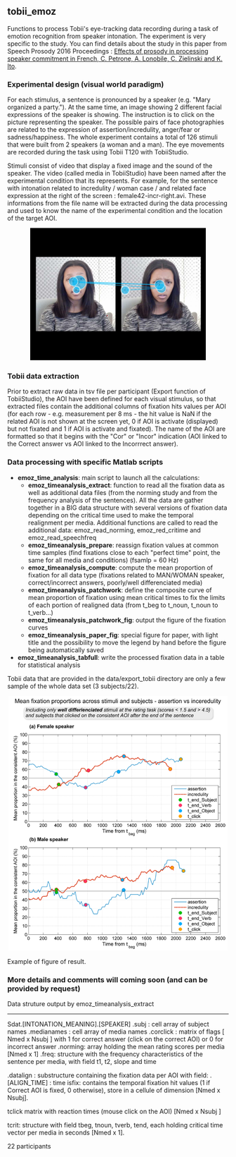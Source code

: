## tobii_emoz


Functions to process Tobii's eye-tracking data recording during a task of emotion recognition from speaker intonation. The experiment is very specific to the study. You can find details about the study in this paper from Speech Prosody 2016 Proceedings : [Effects of prosody in processing speaker commitment in French, C. Petrone, A. Lonobile, C. Zielinski and K. Ito](https://sites.google.com/site/sp2016enhancedproceedings/p524a).

### Experimental design (visual world paradigm) 
For each stimulus, a sentence is pronounced by a speaker (e.g. "Mary organized a party."). At the same time, an image showing 2 different facial expressions of the speaker is showing. The instruction is to click on the picture representing the speaker. The possible pairs of face photographies are related to the expression of assertion/incredulity, anger/fear or sadness/happiness. The whole experiment contains a total of 126 stimuli that were built from 2 speakers (a woman and a man). The eye movements are recorded during the task using Tobii T120 with TobiiStudio.


Stimuli consist of video that display a fixed image and the sound of the speaker. The video (called media in TobiiStudio) have been named after the experimental condition that its represents. For example, for the sentence with intonation related to incredulity / woman case / and related face expression at the right of the screen : female42-incr-right.avi. These informations from the file name will be extracted during the data processing and used to know the name of the experimental condition and the location of the target AOI.

<p align="center"> <img src="img/emoz_gazeplot_fem13stat_P23.jpg" width="400"> </p>

### Tobii data extraction
Prior to extract raw data in tsv file per participant (Export function of TobiiStudio), the AOI have been defined for each visual stimulus, so that extracted files contain the additional columns of fixation hits values per AOI  (for each row - e.g. measurement per 8 ms - the hit value is NaN if the related AOI is not shown at the screen yet, 0 if AOI is activate (displayed) but not fixated and 1 if AOI is activate and fixated).
The name of the AOI are formatted so that it begins with the "Cor" or "Incor" indication (AOI linked to the Correct answer vs AOI linked to the Incorrrect answer).


### Data processing with specific Matlab scripts
  
- **emoz_time_analysis**: main script to launch all the calculations:
	- **emoz_timeanalysis_extract**: function to read all the fixation data as well as additional data files (from the norming study and from the frequency analysis of the sentences). All the data are gather together in a BIG data structure with several versions of fixation data depending on the critical time used to make the temporal realignment per media. Additional functions are called to read the additional data: emoz_read_norming, emoz_red_critime and emoz_read_speechfreq
	- **emoz_timeanalysis_prepare**: reassign fixation values at common time samples (find fixations close to each "perfect time" point, the same for all media and conditions) (fsamlp = 60 Hz)
	- **emoz_timeanalysis_compute**: compute the mean proportion of fixation for all data type (fixations related to MAN/WOMAN speaker, correct/incorrect answers, poorly/well differenciated media)
	- **emoz_timeanalysis_patchwork**: define the composite curve of mean proportion of fixation using mean critical times to fix the limits of each portion of realigned data (from t_beg to t_noun, t_noun to t_verb...)
	- **emoz_timeanalysis_patchwork_fig**: output the figure of the fixation curves
	- **emoz_timeanalysis_paper_fig**: special figure for paper, with light title and the possibility to move the legend by hand before the figure being automatically saved
- **emoz_timeanalysis_tabfull**: write the processed fixation data in a table for statistical analysis

Tobii data that are provided in the data/export_tobii directory are only a few sample of the whole data set (3 subjects/22).


<p align="center"> <img src="img/emoz_prop_assert_incr_goodmed.png" width="500"> </p>

Example of figure of result.



### More details and comments will coming soon (and can be provided by request)

Data struture output by emoz_timeanalysis_extract

----
Sdat.[INTONATION_MEANING].[SPEAKER]
.subj : cell array of subject names
.medianames : cell array of media names
.corclick : matrix of flags [ Nmed x Nsubj ] with 1 for correct answer (click on the correct AOI) or 0 for incorrect answer
.norming: array holding the mean rating scores per media [Nmed x 1]
.freq: structure with the frequency characteristics of the sentence per media, with field t1, t2, slope and time


.datalign : substructure containing the fixation data per AOI with field:
		.[ALIGN_TIME] : 
time
isfix: contains the temporal fixation hit values (1 if Correct AOI is fixed, 0 otherwise), store in a cellule of dimension [Nmed x Nsubj].

tclick matrix with reaction times (mouse click on the AOI) [Nmed x Nsubj ]

tcrit: structure with field tbeg, tnoun, tverb, tend, each holding critical time vector per media in seconds [Nmed x 1].


22 participants




